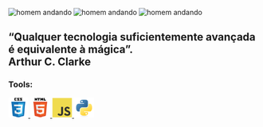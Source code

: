 ![homem andando](https://github.com/user-attachments/assets/dfcc6446-2ad3-42f5-bf41-bd637056db4f)
![homem andando](https://github.com/user-attachments/assets/5b650985-af9e-4169-814e-12391017d75c)
![homem andando](https://github.com/user-attachments/assets/cdb1ba95-1b37-48cf-929a-ac39aa31ccea)


<h2 align="left">“Qualquer tecnologia suficientemente avançada é equivalente à mágica”.<br> Arthur C. Clarke</h2>


<h3 align="left">Tools:</h3>
<p align="left"> <a href="https://www.w3schools.com/css/" target="_blank" rel="noreferrer"> <img src="https://raw.githubusercontent.com/devicons/devicon/master/icons/css3/css3-original-wordmark.svg" alt="css3" width="40" height="40"/> </a> <a href="https://www.w3.org/html/" target="_blank" rel="noreferrer"> <img src="https://raw.githubusercontent.com/devicons/devicon/master/icons/html5/html5-original-wordmark.svg" alt="html5" width="40" height="40"/> </a> <a href="https://developer.mozilla.org/en-US/docs/Web/JavaScript" target="_blank" rel="noreferrer"> <img src="https://raw.githubusercontent.com/devicons/devicon/master/icons/javascript/javascript-original.svg" alt="javascript" width="40" height="40"/> </a> <a href="https://www.python.org" target="_blank" rel="noreferrer"> <img src="https://raw.githubusercontent.com/devicons/devicon/master/icons/python/python-original.svg" alt="python" width="40" height="40"/> </a> </p>
